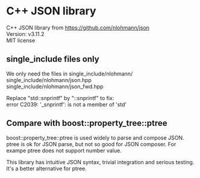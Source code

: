 # C++ JSON library
C++ JSON library from https://github.com/nlohmann/json  
Version: v3.11.2  
MIT license  

## single_include files only
We only need the files in single_include/nlohmann/
single_include/nlohmann/json.hpp  
single_include/nlohmann/json_fwd.hpp  

Replace "std::snprintf" by "::snprintf" to fix:  
error C2039: '_snprintf': is not a member of 'std'


## Compare with boost::property_tree::ptree
boost::property_tree::ptree is used widely to parse and compose JSON.
ptree is ok for JSON parse, but not so good for JSON composer.
For exampe ptree does not support number value.

This library has intuitive JSON syntax, trivial integration and serious testing.
It's a better alternative for ptree.
